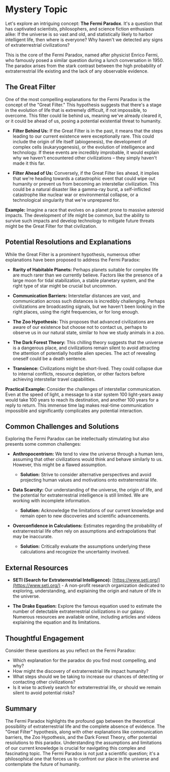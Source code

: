 # Mystery Topic

Let's explore an intriguing concept: **The Fermi Paradox**. It's a question that has captivated scientists, philosophers, and science fiction enthusiasts alike: If the universe is so vast and old, and statistically likely to harbor intelligent life, then where is everyone? Why haven't we detected any signs of extraterrestrial civilizations?

This is the core of the Fermi Paradox, named after physicist Enrico Fermi, who famously posed a similar question during a lunch conversation in 1950. The paradox arises from the stark contrast between the high probability of extraterrestrial life existing and the lack of any observable evidence.

## The Great Filter

One of the most compelling explanations for the Fermi Paradox is the concept of the "Great Filter." This hypothesis suggests that there's a stage in the evolution of life that is extremely difficult, if not impossible, to overcome. This filter could lie behind us, meaning we've already cleared it, or it could be ahead of us, posing a potential existential threat to humanity.

*   **Filter Behind Us:** If the Great Filter is in the past, it means that the steps leading to our current existence were exceptionally rare. This could include the origin of life itself (abiogenesis), the development of complex cells (eukaryogenesis), or the evolution of intelligence and technology. If these events are incredibly improbable, it would explain why we haven't encountered other civilizations – they simply haven't made it this far.

*   **Filter Ahead of Us:** Conversely, if the Great Filter lies ahead, it implies that we're heading towards a catastrophic event that could wipe out humanity or prevent us from becoming an interstellar civilization. This could be a natural disaster like a gamma-ray burst, a self-inflicted catastrophe like nuclear war or environmental collapse, or a technological singularity that we're unprepared for.

**Example:** Imagine a race that evolves on a planet prone to massive asteroid impacts. The development of life might be common, but the ability to survive such impacts and develop technology to mitigate future threats might be the Great Filter for that civilization.

## Potential Resolutions and Explanations

While the Great Filter is a prominent hypothesis, numerous other explanations have been proposed to address the Fermi Paradox:

*   **Rarity of Habitable Planets:** Perhaps planets suitable for complex life are much rarer than we currently believe. Factors like the presence of a large moon for tidal stabilization, a stable planetary system, and the right type of star might be crucial but uncommon.

*   **Communication Barriers:** Interstellar distances are vast, and communication across such distances is incredibly challenging. Perhaps civilizations are broadcasting signals, but we haven't been looking in the right places, using the right frequencies, or for long enough.

*   **The Zoo Hypothesis:** This proposes that advanced civilizations are aware of our existence but choose not to contact us, perhaps to observe us in our natural state, similar to how we study animals in a zoo.

*   **The Dark Forest Theory:** This chilling theory suggests that the universe is a dangerous place, and civilizations remain silent to avoid attracting the attention of potentially hostile alien species. The act of revealing oneself could be a death sentence.

*   **Transience:** Civilizations might be short-lived. They could collapse due to internal conflicts, resource depletion, or other factors before achieving interstellar travel capabilities.

**Practical Example:** Consider the challenges of interstellar communication. Even at the speed of light, a message to a star system 100 light-years away would take 100 years to reach its destination, and another 100 years for a reply to return.  This immense time lag makes real-time communication impossible and significantly complicates any potential interaction.

## Common Challenges and Solutions

Exploring the Fermi Paradox can be intellectually stimulating but also presents some common challenges:

*   **Anthropocentrism:** We tend to view the universe through a human lens, assuming that other civilizations would think and behave similarly to us. However, this might be a flawed assumption.
    *   **Solution:** Strive to consider alternative perspectives and avoid projecting human values and motivations onto extraterrestrial life.

*   **Data Scarcity:** Our understanding of the universe, the origin of life, and the potential for extraterrestrial intelligence is still limited. We are working with incomplete information.
    *   **Solution:** Acknowledge the limitations of our current knowledge and remain open to new discoveries and scientific advancements.

*   **Overconfidence in Calculations:**  Estimates regarding the probability of extraterrestrial life often rely on assumptions and extrapolations that may be inaccurate.
    *   **Solution:** Critically evaluate the assumptions underlying these calculations and recognize the uncertainty involved.

## External Resources

*   **SETI (Search for Extraterrestrial Intelligence):**  [https://www.seti.org/](https://www.seti.org/) - A non-profit research organization dedicated to exploring, understanding, and explaining the origin and nature of life in the universe.

*   **The Drake Equation:**  Explore the famous equation used to estimate the number of detectable extraterrestrial civilizations in our galaxy. Numerous resources are available online, including articles and videos explaining the equation and its limitations.

## Thoughtful Engagement

Consider these questions as you reflect on the Fermi Paradox:

*   Which explanation for the paradox do you find most compelling, and why?
*   How might the discovery of extraterrestrial life impact humanity?
*   What steps should we be taking to increase our chances of detecting or contacting other civilizations?
*   Is it wise to actively search for extraterrestrial life, or should we remain silent to avoid potential risks?

## Summary

The Fermi Paradox highlights the profound gap between the theoretical possibility of extraterrestrial life and the complete absence of evidence. The "Great Filter" hypothesis, along with other explanations like communication barriers, the Zoo Hypothesis, and the Dark Forest Theory, offer potential resolutions to this paradox. Understanding the assumptions and limitations of our current knowledge is crucial for navigating this complex and fascinating topic.  The Fermi Paradox is not just a scientific question; it's a philosophical one that forces us to confront our place in the universe and contemplate the future of humanity.
